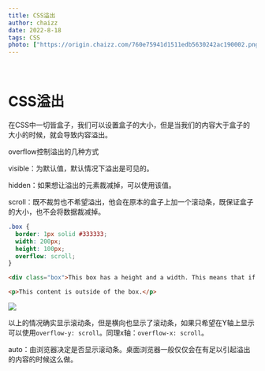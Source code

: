 ```yaml
---
title: CSS溢出
author: chaizz
date: 2022-8-18
tags: CSS
photo: ["https://origin.chaizz.com/760e75941d1511edb5630242ac190002.png"]
---
```


​          

<!--more-->

# CSS溢出

在CSS中一切皆盒子，我们可以设置盒子的大小，但是当我们的内容大于盒子的大小的时候，就会导致内容溢出。

overflow控制溢出的几种方式

visible：为默认值，默认情况下溢出是可见的。

hidden：如果想让溢出的元素裁减掉，可以使用该值。

scroll：既不裁剪也不希望溢出，他会在原本的盒子上加一个滚动条，既保证盒子的大小，也不会将数据裁减掉。

```css
.box {
  border: 1px solid #333333;
  width: 200px;
  height: 100px;
  overflow: scroll;
}
```

```html
<div class="box">This box has a height and a width. This means that if there is too much content to be displayed within the assigned height, there will be an overflow situation. If overflow is set to hidden then any overflow will not be visible.</div>

<p>This content is outside of the box.</p>
```

![](https://origin.chaizz.com/tc/Snipaste_2022-08-18_14-22-00.png)

以上的情况确实显示滚动条，但是横向也显示了滚动条，如果只希望在Y轴上显示可以使用`overflow-y: scroll`。同理x轴：`overflow-x: scroll`。

auto：由浏览器决定是否显示滚动条。桌面浏览器一般仅仅会在有足以引起溢出的内容的时候这么做。













































